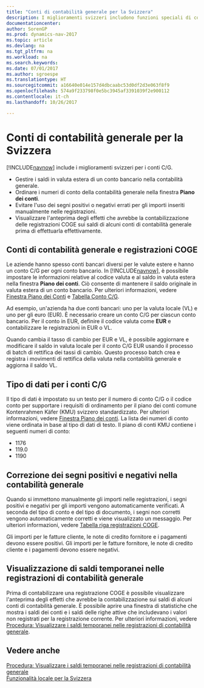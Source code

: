 ```yaml
---
title: "Conti di contabilità generale per la Svizzera"
description: I miglioramenti svizzeri includono funzioni speciali di conto C/G.
documentationcenter: 
author: SorenGP
ms.prod: dynamics-nav-2017
ms.topic: article
ms.devlang: na
ms.tgt_pltfrm: na
ms.workload: na
ms.search.keywords: 
ms.date: 07/01/2017
ms.author: sgroespe
ms.translationtype: HT
ms.sourcegitcommit: a16640e014e157d4dbcaabc53d0df2d3e063f8f9
ms.openlocfilehash: 574a9f233798f0e5bc3945af3391039f2e900112
ms.contentlocale: it-ch
ms.lasthandoff: 10/26/2017

---
```

# <a name="swiss-general-ledger-accounts"></a>Conti di contabilità generale per la Svizzera
[!INCLUDE[navnow](../../includes/navnow_md.md)] include i miglioramenti svizzeri per i conti C/G.

- Gestire i saldi in valuta estera di un conto bancario nella contabilità generale.  
- Ordinare i numeri di conto della contabilità generale nella finestra **Piano dei conti**.  
- Evitare l'uso dei segni positivi o negativi errati per gli importi inseriti manualmente nelle registrazioni.  
- Visualizzare l'anteprima degli effetti che avrebbe la contabilizzazione delle registrazioni COGE sui saldi di alcuni conti di contabilità generale prima di effettuarla effettivamente.  

## <a name="general-ledger-accounts-and-general-journals"></a>Conti di contabilità generale e registrazioni COGE  
Le aziende hanno spesso conti bancari diversi per le valute estere e hanno un conto C/G per ogni conto bancario. In [!INCLUDE[navnow](../../includes/navnow_md.md)], è possibile impostare le informazioni relative al codice valuta e al saldo in valuta estera nella finestra **Piano dei conti**. Ciò consente di mantenere il saldo originale in valuta estera di un conto bancario. Per ulteriori informazioni, vedere [Finestra Piano dei Conti](assetId:///fa407624-b670-44b6-8397-91aa606e4c39) e [Tabella Conto C/G](assetId:///a65c2b09-9bb2-43db-8c53-c047bfc49777).  

Ad esempio, un'azienda ha due conti bancari: uno per la valuta locale (VL) e uno per gli euro (EUR). È necessario creare un conto C/G per ciascun conto bancario. Per il conto in EUR, definire il codice valuta come **EUR** e contabilizzare le registrazioni in EUR o VL.  

Quando cambia il tasso di cambio per EUR e VL, è possibile aggiornare e modificare il saldo in valuta locale per il conto C/G EUR usando il processo di batch di rettifica dei tassi di cambio. Questo processo batch crea e registra i movimenti di rettifica della valuta nella contabilità generale e aggiorna il saldo VL.  

## <a name="data-type-for-general-ledger-accounts"></a>Tipo di dati per i conti C/G  
Il tipo di dati è impostato su un testo per il numero di conto C/G o il codice conto per supportare i requisiti di ordinamento per il piano dei conti comune Kontenrahmen Käfer (KMU) svizzero standardizzato. Per ulteriori informazioni, vedere [Finestra Piano dei conti](assetId:///fa407624-b670-44b6-8397-91aa606e4c39). La lista dei numeri di conto viene ordinata in base al tipo di dati di testo. Il piano di conti KMU contiene i seguenti numeri di conto:  

- 1176  
- 119.0  
- 1190  

## <a name="correcting-positive-and-negative-signs-in-general-journals"></a>Correzione dei segni positivi e negativi nella contabilità generale  
Quando si immettono manualmente gli importi nelle registrazioni, i segni positivi e negativi per gli importi vengono automaticamente verificati. A seconda del tipo di conto e del tipo di documento, i segni non corretti vengono automaticamente corretti e viene visualizzato un messaggio. Per ulteriori informazioni, vedere [Tabella riga registrazioni COGE](assetId:///5308c791-0964-41d9-bc54-fd87e815d1be).  

Gli importi per le fatture cliente, le note di credito fornitore e i pagamenti devono essere positivi. Gli importi per le fatture fornitore, le note di credito cliente e i pagamenti devono essere negativi.  

## <a name="viewing-temporary-balances-in-general-journals"></a>Visualizzazione di saldi temporanei nelle registrazioni di contabilità generale  
Prima di contabilizzare una registrazione COGE è possibile visualizzare l'anteprima degli effetti che avrebbe la contabilizzazione sui saldi di alcuni conti di contabilità generale. È possibile aprire una finestra di statistiche che mostra i saldi dei conti e i saldi delle righe attive che includevano i valori non registrati per la registrazione corrente. Per ulteriori informazioni, vedere [Procedura: Visualizzare i saldi temporanei nelle registrazioni di contabilità generale](how-to-view-temporary-balances-in-general-ledger-journals.md).  

## <a name="see-also"></a>Vedere anche  
 [Procedura: Visualizzare i saldi temporanei nelle registrazioni di contabilità generale](how-to-view-temporary-balances-in-general-ledger-journals.md)   
 [Funzionalità locale per la Svizzera](switzerland-local-functionality.md)

